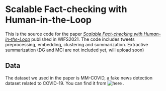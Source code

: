 # Scalable Fact-checking with Human-in-the-Loop

This is the source code for the paper [_Scalable Fact-checking with Human-in-the-Loop_](https://arxiv.org/abs/2109.10992) published in WIFS2021.
The code includes tweets preprocessing, embedding, clustering and summarization. Extractive summarization (DG and MCI are not included yet, will upload soon)
## Data
The dataset we used in the paper is MM-COVID, a fake news detection dataset related to COVID-19. You can find it from ![here](https://github.com/bigheiniu/MM-COVID) . 
